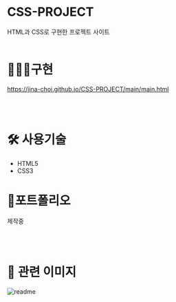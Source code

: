 # CSS-PROJECT
 HTML과 CSS로 구현한 프로젝트 사이트
 <br/>
<br/>
 
 # 👩🏻‍💻구현
 https://jina-choi.github.io/CSS-PROJECT/main/main.html

<br/>
<br/>

# 🛠 사용기술
- HTML5
- CSS3

# 📖포트폴리오
제작중

<br/>
<br/>

# 🙂 관련 이미지
![readme](https://user-images.githubusercontent.com/54574730/195828662-6a7698ed-83f7-4ec4-9af4-b8e52a44f6d7.PNG)
